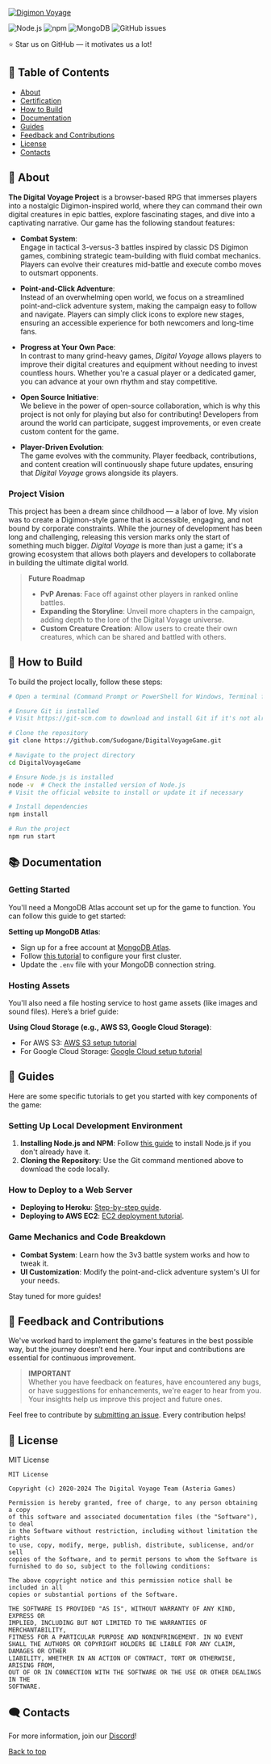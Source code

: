 <a name="top"></a>
[![Digimon Voyage](https://ik.imagekit.io/projectvoyage/img-2024-10-08-11-25-38_2R2rHJicK.png?updatedAt=1728397546028)](https://discord.gg/upKeNscpKS)

![Node.js](https://img.shields.io/badge/Node.js-v18.0.0-brightgreen?logo=node.js&style=for-the-badge)
![npm](https://img.shields.io/badge/npm-v7.24.0-red?logo=npm&style=for-the-badge)
![MongoDB](https://img.shields.io/badge/MongoDB-Atlas-brightgreen?logo=mongodb&style=for-the-badge)
![GitHub issues](https://img.shields.io/github/issues/Sudogane/DigitalVoyageGame?style=for-the-badge)

⭐ Star us on GitHub — it motivates us a lot!

## 📖 Table of Contents

- [About](#-about)
- [Certification](#-certification)
- [How to Build](#-how-to-build)
- [Documentation](#-documentation)
- [Guides](#guides)
- [Feedback and Contributions](#-feedback-and-contributions)
- [License](#-license)
- [Contacts](#%EF%B8%8F-contacts)

## 🚀 About

**The Digital Voyage Project** is a browser-based RPG that immerses players into a nostalgic Digimon-inspired world, where they can command their own digital creatures in epic battles, explore fascinating stages, and dive into a captivating narrative. Our game has the following standout features:

- **Combat System**:  
  Engage in tactical 3-versus-3 battles inspired by classic DS Digimon games, combining strategic team-building with fluid combat mechanics. Players can evolve their creatures mid-battle and execute combo moves to outsmart opponents.
  
- **Point-and-Click Adventure**:  
  Instead of an overwhelming open world, we focus on a streamlined point-and-click adventure system, making the campaign easy to follow and navigate. Players can simply click icons to explore new stages, ensuring an accessible experience for both newcomers and long-time fans.

- **Progress at Your Own Pace**:  
  In contrast to many grind-heavy games, *Digital Voyage* allows players to improve their digital creatures and equipment without needing to invest countless hours. Whether you're a casual player or a dedicated gamer, you can advance at your own rhythm and stay competitive.

- **Open Source Initiative**:  
  We believe in the power of open-source collaboration, which is why this project is not only for playing but also for contributing! Developers from around the world can participate, suggest improvements, or even create custom content for the game.

- **Player-Driven Evolution**:  
  The game evolves with the community. Player feedback, contributions, and content creation will continuously shape future updates, ensuring that *Digital Voyage* grows alongside its players.

### Project Vision

This project has been a dream since childhood — a labor of love. My vision was to create a Digimon-style game that is accessible, engaging, and not bound by corporate constraints. While the journey of development has been long and challenging, releasing this version marks only the start of something much bigger. *Digital Voyage* is more than just a game; it's a growing ecosystem that allows both players and developers to collaborate in building the ultimate digital world.

> **Future Roadmap**  
> - **PvP Arenas**: Face off against other players in ranked online battles.  
> - **Expanding the Storyline**: Unveil more chapters in the campaign, adding depth to the lore of the Digital Voyage universe.  
> - **Custom Creature Creation**: Allow users to create their own creatures, which can be shared and battled with others.  

## 📝 How to Build

To build the project locally, follow these steps:

```bash
# Open a terminal (Command Prompt or PowerShell for Windows, Terminal for macOS or Linux)

# Ensure Git is installed
# Visit https://git-scm.com to download and install Git if it's not already installed

# Clone the repository
git clone https://github.com/Sudogane/DigitalVoyageGame.git

# Navigate to the project directory
cd DigitalVoyageGame

# Ensure Node.js is installed
node -v  # Check the installed version of Node.js
# Visit the official website to install or update it if necessary

# Install dependencies
npm install

# Run the project
npm run start
```

## 📚 Documentation

### Getting Started

You'll need a MongoDB Atlas account set up for the game to function. You can follow this guide to get started:

**Setting up MongoDB Atlas**:
- Sign up for a free account at [MongoDB Atlas](https://www.mongodb.com/cloud/atlas).
- Follow [this tutorial](https://docs.atlas.mongodb.com/getting-started/) to configure your first cluster.
- Update the `.env` file with your MongoDB connection string.

### Hosting Assets
You'll also need a file hosting service to host game assets (like images and sound files). Here’s a brief guide:

**Using Cloud Storage (e.g., AWS S3, Google Cloud Storage)**:
- For AWS S3: [AWS S3 setup tutorial](https://docs.aws.amazon.com/AmazonS3/latest/userguide/creating-bucket.html)
- For Google Cloud Storage: [Google Cloud setup tutorial](https://cloud.google.com/storage/docs/creating-buckets)

## 📘 Guides

Here are some specific tutorials to get you started with key components of the game:

### Setting Up Local Development Environment
1. **Installing Node.js and NPM**: Follow [this guide](https://nodejs.org/en/download/) to install Node.js if you don't already have it.
2. **Cloning the Repository**: Use the Git command mentioned above to download the code locally.

### How to Deploy to a Web Server
- **Deploying to Heroku**: [Step-by-step guide](https://devcenter.heroku.com/articles/deploying-nodejs).
- **Deploying to AWS EC2**: [EC2 deployment tutorial](https://docs.aws.amazon.com/AWSEC2/latest/UserGuide/ec2-key-pairs.html).

### Game Mechanics and Code Breakdown
- **Combat System**: Learn how the 3v3 battle system works and how to tweak it.
- **UI Customization**: Modify the point-and-click adventure system's UI for your needs.
  
Stay tuned for more guides!

## 🤝 Feedback and Contributions

We've worked hard to implement the game's features in the best possible way, but the journey doesn’t end here. Your input and contributions are essential for continuous improvement.

> **IMPORTANT**  
> Whether you have feedback on features, have encountered any bugs, or have suggestions for enhancements, we're eager to hear from you. Your insights help us improve this project and future ones.

Feel free to contribute by [submitting an issue](https://github.com/Sudogane/DigitalVoyageGame/issues). Every contribution helps!

## 📃 License

MIT License

```
MIT License

Copyright (c) 2020-2024 The Digital Voyage Team (Asteria Games)

Permission is hereby granted, free of charge, to any person obtaining a copy
of this software and associated documentation files (the "Software"), to deal
in the Software without restriction, including without limitation the rights
to use, copy, modify, merge, publish, distribute, sublicense, and/or sell
copies of the Software, and to permit persons to whom the Software is
furnished to do so, subject to the following conditions:

The above copyright notice and this permission notice shall be included in all
copies or substantial portions of the Software.

THE SOFTWARE IS PROVIDED "AS IS", WITHOUT WARRANTY OF ANY KIND, EXPRESS OR
IMPLIED, INCLUDING BUT NOT LIMITED TO THE WARRANTIES OF MERCHANTABILITY,
FITNESS FOR A PARTICULAR PURPOSE AND NONINFRINGEMENT. IN NO EVENT SHALL THE AUTHORS OR COPYRIGHT HOLDERS BE LIABLE FOR ANY CLAIM, DAMAGES OR OTHER
LIABILITY, WHETHER IN AN ACTION OF CONTRACT, TORT OR OTHERWISE, ARISING FROM,
OUT OF OR IN CONNECTION WITH THE SOFTWARE OR THE USE OR OTHER DEALINGS IN THE
SOFTWARE.
```

## 🗨️ Contacts

For more information, join our [Discord](https://discord.gg/upKeNscpKS)!

[Back to top](#top)

